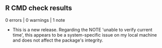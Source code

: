 ## R CMD check results

0 errors | 0 warnings | 1 note

* This is a new release.
Regarding the NOTE 'unable to verify current time', this appears to be a system-specific issue on my local machine and does not affect the package's integrity.
